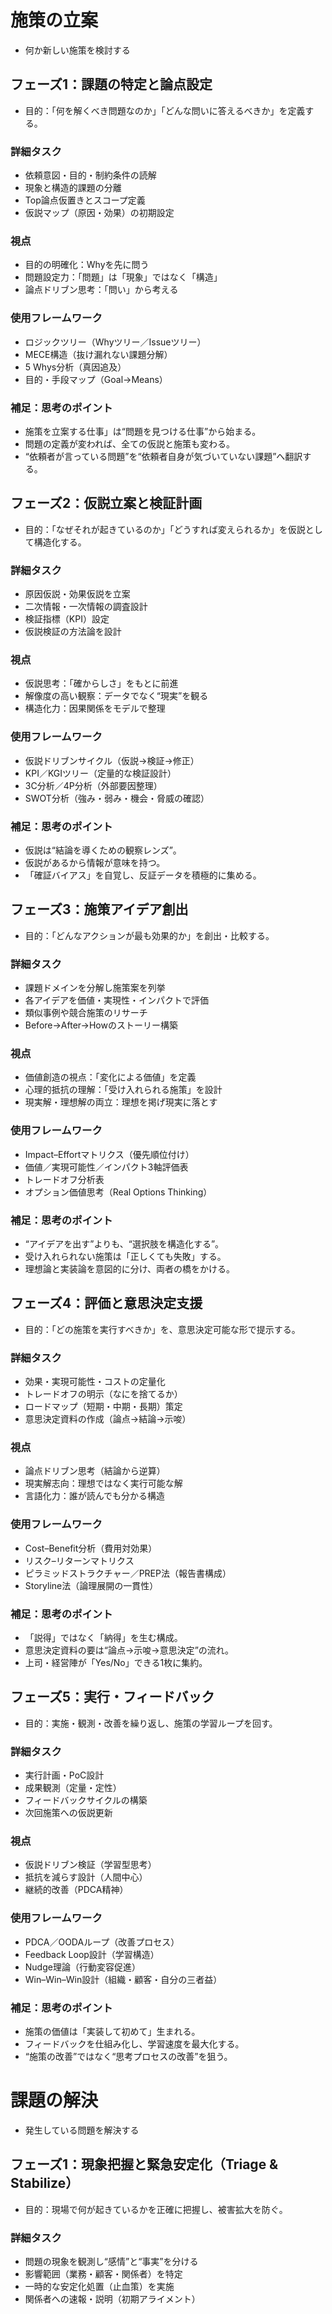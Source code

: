 # 施策の立案
- 何か新しい施策を検討する

## フェーズ1：課題の特定と論点設定
- 目的：「何を解くべき問題なのか」「どんな問いに答えるべきか」を定義する。
### 詳細タスク
- 依頼意図・目的・制約条件の読解
- 現象と構造的課題の分離
- Top論点仮置きとスコープ定義
- 仮説マップ（原因・効果）の初期設定

### 視点
- 目的の明確化：Whyを先に問う
- 問題設定力：「問題」は「現象」ではなく「構造」
- 論点ドリブン思考：「問い」から考える

### 使用フレームワーク
- ロジックツリー（Whyツリー／Issueツリー）
- MECE構造（抜け漏れない課題分解）
- 5 Whys分析（真因追及）
- 目的・手段マップ（Goal→Means）

### 補足：思考のポイント
- 施策を立案する仕事」は“問題を見つける仕事”から始まる。
- 問題の定義が変われば、全ての仮説と施策も変わる。
- “依頼者が言っている問題”を“依頼者自身が気づいていない課題”へ翻訳する。

## フェーズ2：仮説立案と検証計画
- 目的：「なぜそれが起きているのか」「どうすれば変えられるか」を仮説として構造化する。
### 詳細タスク
- 原因仮説・効果仮説を立案
- 二次情報・一次情報の調査設計
- 検証指標（KPI）設定
- 仮説検証の方法論を設計
### 視点
- 仮説思考：「確からしさ」をもとに前進
- 解像度の高い観察：データでなく“現実”を観る
- 構造化力：因果関係をモデルで整理

### 使用フレームワーク
- 仮説ドリブンサイクル（仮説→検証→修正）
- KPI／KGIツリー（定量的な検証設計）
- 3C分析／4P分析（外部要因整理）
- SWOT分析（強み・弱み・機会・脅威の確認）

### 補足：思考のポイント
- 仮説は“結論を導くための観察レンズ”。
- 仮説があるから情報が意味を持つ。
- 「確証バイアス」を自覚し、反証データを積極的に集める。

## フェーズ3：施策アイデア創出
- 目的：「どんなアクションが最も効果的か」を創出・比較する。
### 詳細タスク
- 課題ドメインを分解し施策案を列挙
- 各アイデアを価値・実現性・インパクトで評価
- 類似事例や競合施策のリサーチ
- Before→After→Howのストーリー構築
### 視点
- 価値創造の視点：「変化による価値」を定義
- 心理的抵抗の理解：「受け入れられる施策」を設計
- 現実解・理想解の両立：理想を掲げ現実に落とす
### 使用フレームワーク
- Impact–Effortマトリクス（優先順位付け）
- 価値／実現可能性／インパクト3軸評価表
- トレードオフ分析表
- オプション価値思考（Real Options Thinking）

### 補足：思考のポイント
- “アイデアを出す”よりも、“選択肢を構造化する”。
- 受け入れられない施策は「正しくても失敗」する。
- 理想論と実装論を意図的に分け、両者の橋をかける。

## フェーズ4：評価と意思決定支援
- 目的：「どの施策を実行すべきか」を、意思決定可能な形で提示する。
### 詳細タスク
- 効果・実現可能性・コストの定量化
- トレードオフの明示（なにを捨てるか）
- ロードマップ（短期・中期・長期）策定
- 意思決定資料の作成（論点→結論→示唆）
### 視点
- 論点ドリブン思考（結論から逆算）
- 現実解志向：理想ではなく実行可能な解
- 言語化力：誰が読んでも分かる構造 
### 使用フレームワーク
- Cost–Benefit分析（費用対効果）
- リスク–リターンマトリクス
- ピラミッドストラクチャー／PREP法（報告書構成）
- Storyline法（論理展開の一貫性）
### 補足：思考のポイント
- 「説得」ではなく「納得」を生む構成。
- 意思決定資料の要は“論点→示唆→意思決定”の流れ。
- 上司・経営陣が「Yes/No」できる1枚に集約。

## フェーズ5：実行・フィードバック
- 目的：実施・観測・改善を繰り返し、施策の学習ループを回す。
### 詳細タスク
- 実行計画・PoC設計
- 成果観測（定量・定性）
- フィードバックサイクルの構築
- 次回施策への仮説更新
### 視点
- 仮説ドリブン検証（学習型思考）
- 抵抗を減らす設計（人間中心）
- 継続的改善（PDCA精神）
### 使用フレームワーク
- PDCA／OODAループ（改善プロセス）
- Feedback Loop設計（学習構造）
- Nudge理論（行動変容促進）
- Win–Win–Win設計（組織・顧客・自分の三者益）
### 補足：思考のポイント
- 施策の価値は「実装して初めて」生まれる。
- フィードバックを仕組み化し、学習速度を最大化する。
- “施策の改善”ではなく“思考プロセスの改善”を狙う。

# 課題の解決
- 発生している問題を解決する
## フェーズ1：現象把握と緊急安定化（Triage & Stabilize）
- 目的：現場で何が起きているかを正確に把握し、被害拡大を防ぐ。
### 詳細タスク
- 問題の現象を観測し“感情”と“事実”を分ける
- 影響範囲（業務・顧客・関係者）を特定
- 一時的な安定化処置（止血策）を実施
- 関係者への速報・説明（初期アライメント）
